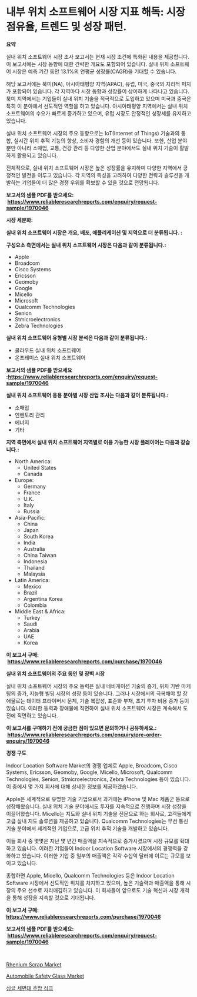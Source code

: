 <p><h1>내부 위치 소프트웨어 시장 지표 해독: 시장 점유율, 트렌드 및 성장 패턴.</h1></p><p><strong>요약</strong></p>
<p><p>실내 위치 소프트웨어 시장 조사 보고서는 현재 시장 조건에 특화된 내용을 제공합니다. 이 보고서에는 시장 동향에 대한 간략한 개요도 포함되어 있습니다. 실내 위치 소프트웨어 시장은 예측 기간 동안 13.1%의 연평균 성장률(CAGR)을 기대할 수 있습니다.</p><p>해당 보고서에는 북미(NA), 아시아태평양 지역(APAC), 유럽, 미국, 중국의 지리적 퍼지가 포함되어 있습니다. 각 지역마다 시장 동향과 성장률이 상이하게 나타나고 있습니다. 북미 지역에서는 기업들이 실내 위치 기술을 적극적으로 도입하고 있으며 미국과 중국은 특히 이 분야에서 선도적인 역할을 하고 있습니다. 아시아태평양 지역에서는 실내 위치 소프트웨어의 수요가 빠르게 증가하고 있으며, 유럽 시장도 안정적인 성장세를 유지하고 있습니다.</p><p>실내 위치 소프트웨어 시장의 주요 동향으로는 IoT(Internet of Things) 기술과의 통합, 실시간 위치 추적 기능의 향상, 소비자 경험의 개선 등이 있습니다. 또한, 산업 분야뿐만 아니라 소매업, 교통, 건강 관리 등 다양한 산업 분야에서도 실내 위치 기술이 활발하게 활용되고 있습니다.</p><p>전체적으로, 실내 위치 소프트웨어 시장은 높은 성장률을 유지하며 다양한 지역에서 긍정적인 발전을 이루고 있습니다. 각 지역의 특성을 고려하여 다양한 전략과 솔루션을 개발하는 기업들이 더 많은 경쟁 우위를 확보할 수 있을 것으로 전망됩니다.</p></p>
<p><strong>보고서의 샘플 PDF를 받으세요: &nbsp;<a href="https://www.reliableresearchreports.com/enquiry/request-sample/1970046">https://www.reliableresearchreports.com/enquiry/request-sample/1970046</a></strong></p>
<p><strong>시장 세분화:</strong></p>
<p><strong> 실내 위치 소프트웨어 시장은 개요, 배포, 애플리케이션 및 지역으로 더 분류됩니다. :</strong></p>
<p><strong>구성요소 측면에서는 실내 위치 소프트웨어 시장은 다음과 같이 분류됩니다.:</strong></p>
<p><ul><li>Apple</li><li>Broadcom</li><li>Cisco Systems</li><li>Ericsson</li><li>Geomoby</li><li>Google</li><li>Micello</li><li>Microsoft</li><li>Qualcomm Technologies</li><li>Senion</li><li>Stmicroelectronics</li><li>Zebra Technologies</li></ul></p>
<p><strong> 실내 위치 소프트웨어 유형별 시장 분석은 다음과 같이 분류됩니다.:</strong></p>
<p><ul><li>클라우드 실내 위치 소프트웨어</li><li>온프레미스 실내 위치 소프트웨어</li></ul></p>
<p><strong>보고서의 샘플 PDF를 받으세요 :<a href="https://www.reliableresearchreports.com/enquiry/request-sample/1970046">https://www.reliableresearchreports.com/enquiry/request-sample/1970046</a></strong></p>
<p><strong> 실내 위치 소프트웨어 응용 분야별 시장 산업 조사는 다음과 같이 분류됩니다.:</strong></p>
<p><ul><li>소매업</li><li>인벤토리 관리</li><li>에너지</li><li>기타</li></ul></p>
<p><strong>지역 측면에서 실내 위치 소프트웨어 지역별로 이용 가능한 시장 플레이어는 다음과 같습니다.:</strong></p>
<p><ul>
    <li>
        North America:
        <ul>
            <li>United States</li>
            <li>Canada</li>
        </ul>
    </li>
    <li>
        Europe:
        <ul>
            <li>Germany</li>
            <li>France</li>
            <li>U.K.</li>
            <li>Italy</li>
            <li>Russia</li>
        </ul>
    </li>
    <li>
        Asia-Pacific:
        <ul>
            <li>China</li>
            <li>Japan</li>
            <li>South Korea</li>
            <li>India</li>
            <li>Australia</li>
            <li>China Taiwan</li>
            <li>Indonesia</li>
            <li>Thailand</li>
            <li>Malaysia</li>
        </ul>
    </li>
    <li>
        Latin America:
        <ul>
            <li>Mexico</li>
            <li>Brazil</li>
            <li>Argentina Korea</li>
            <li>Colombia</li>
        </ul>
    </li>
    <li>
        Middle East & Africa:
        <ul>
            <li>Turkey</li>
            <li>Saudi</li>
            <li>Arabia</li>
            <li>UAE</li>
            <li>Korea</li>
        </ul>
    </li>
    </ul></p>
<p><strong>이 보고서 구매: &nbsp;<a href="https://www.reliableresearchreports.com/purchase/1970046">https://www.reliableresearchreports.com/purchase/1970046</a></strong></p>
<p><strong>실내 위치 소프트웨어의 주요 동인 및 장벽 시장</strong></p>
<p><p>실내 위치 소프트웨어 시장의 주요 동력은 실내 네비게이션 기술의 증가, 위치 기반 마케팅의 증가, 지능형 빌딩 시장의 성장 등이 있습니다. 그러나 시장에서의 극복해야 할 장애물로는 데이터 프라이버시 문제, 기술 복잡성, 표준화 부재, 초기 투자 비용 증가 등이 있습니다. 이러한 동력과 장애물에 직면하여 실내 위치 소프트웨어 시장은 계속해서 도전에 직면하고 있습니다.</p></p>
<p><strong>이 보고서를 구매하기 전에 궁금한 점이 있으면 문의하거나 공유하세요.: &nbsp;<a href="https://www.reliableresearchreports.com/enquiry/pre-order-enquiry/1970046">https://www.reliableresearchreports.com/enquiry/pre-order-enquiry/1970046</a></strong></p>
<p><strong>경쟁 구도</strong></p>
<p><p>Indoor Location Software Market의 경쟁 업체로 Apple, Broadcom, Cisco Systems, Ericsson, Geomoby, Google, Micello, Microsoft, Qualcomm Technologies, Senion, Stmicroelectronics, Zebra Technologies 등이 있습니다. 이 중에서 몇 가지 회사에 대해 상세한 정보를 제공하겠습니다.</p><p>Apple은 세계적으로 유명한 기술 기업으로서 과거에는 iPhone 및 Mac 제품군 등으로 성장해왔습니다. 실내 위치 기술 분야에서도 투자를 지속적으로 진행하며 시장 성장을 이끌어왔습니다. Micello는 지도와 실내 위치 기술을 전문으로 하는 회사로, 고객들에게 고급 실내 지도 솔루션을 제공하고 있습니다. Qualcomm Technologies는 무선 통신 기술 분야에서 세계적인 기업으로, 고급 위치 추적 기술을 개발하고 있습니다.</p><p>이들 회사 중 몇몇은 지난 몇 년간 매출액을 지속적으로 증가시켰으며 시장 규모를 확대하고 있습니다. 이러한 기업들이 Indoor Location Software 시장에서의 경쟁력을 강화하고 있습니다. 이러한 기업 중 일부의 매출액은 각각 수십억 달러에 이르는 규모를 보이고 있습니다.</p><p>종합하면 Apple, Micello, Qualcomm Technologies 등은 Indoor Location Software 시장에서 선도적인 위치를 차지하고 있으며, 높은 기술력과 매출액을 통해 시장의 주요 선수로 자리매김하고 있습니다. 이 회사들이 앞으로도 기술 혁신과 시장 개척을 통해 성장을 지속할 것으로 기대됩니다.</p></p>
<p><strong>이 보고서 구매: &nbsp; <a href="https://www.reliableresearchreports.com/purchase/1970046">https://www.reliableresearchreports.com/purchase/1970046</a></strong></p>
<p><strong>보고서의 샘플 PDF를 받으세요: &nbsp;<a href="https://www.reliableresearchreports.com/enquiry/request-sample/1970046">https://www.reliableresearchreports.com/enquiry/request-sample/1970046</a></strong><strong></strong></p>
<p>&nbsp;</p>
<p><p><a href="https://butternut-bug-553.notion.site/Rhenium-Scrap-Market-Analysis-and-Market-Size-Global-Industry-Overview-Market-Segmentation-and-For-9804beb6d7c04dbd866dd01d1612e763">Rhenium Scrap Market</a></p><p><a href="https://invited-way-688.notion.site/Automobile-Safety-Glass-Market-Research-Report-Provides-Critical-Insights-that-can-help-Shape-Busine-fb032e433e4b4c309c3fb1e7edc651ea">Automobile Safety Glass Market</a></p><p><a href="https://medium.com/@wilsoniehn789562023/%EC%8B%B1%EA%B8%80-%EB%B2%A0%EC%9D%B4%EC%8B%A0-%EC%A3%BC%EB%B0%A9-%EC%8B%B1%ED%81%AC-%EC%8B%9C%EC%9E%A5-%EB%B6%84%EC%84%9D-%EB%B0%8F-2024%EB%85%84%EB%B6%80%ED%84%B0-2031%EB%85%84%EA%B9%8C%EC%A7%80-%EC%98%88%EC%83%81%EB%90%98%EB%8A%94-%ED%81%AC%EA%B8%B0-%EC%A0%84%EB%A7%9D-efc03424acad">싱글 세면대 주방 싱크</a></p></p>